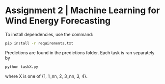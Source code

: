 # Assignment 2 | Machine Learning for Wind Energy Forecasting

To install dependencies, use the command:

```bash
pip install -r requirements.txt
```

Predictions are found in the predictions folder. Each task is ran separately by 
```bash
python taskX.py
```
where X is one of {1, 1_nn, 2, 3_nn, 3, 4}. 
